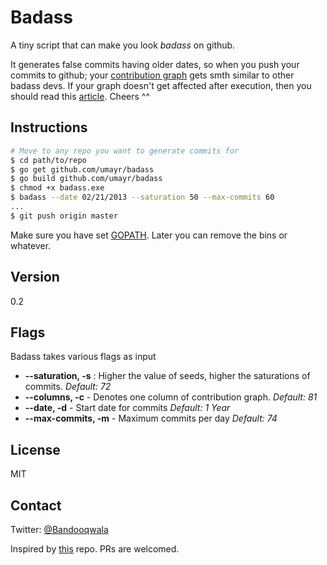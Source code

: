 
Badass
=======

A tiny script that can make you look *badass* on github. 

It generates false commits having older dates, so when you push your commits to github; your [contribution graph](https://help.github.com/articles/viewing-contributions-on-your-profile-page#contributions-calendar) gets smth similar to other badass devs. If your graph doesn't get affected after execution, then you should read this [article](https://help.github.com/articles/why-are-my-contributions-not-showing-up-on-my-profile). Cheers ^^


Instructions
----

```sh
# Move to any repo you want to generate commits for
$ cd path/to/repo
$ go get github.com/umayr/badass
$ go build github.com/umayr/badass
$ chmod +x badass.exe
$ badass --date 02/21/2013 --saturation 50 --max-commits 60
...
$ git push origin master

```

Make sure you have set [GOPATH](https://code.google.com/p/go-wiki/wiki/GOPATH). Later you can remove the bins or whatever.


Version
----

0.2

Flags
-----

Badass takes various flags as input

* **--saturation, -s** : Higher the value of seeds, higher the saturations of commits. *Default: 72*
* **--columns, -c** - Denotes one column of contribution graph. *Default: 81*
* **--date, -d** - Start date for commits *Default: 1 Year*
* **--max-commits, -m** - Maximum commits per day *Default: 74*


License
----

MIT

Contact
-----

Twitter: [@Bandooqwala](https://twitter.com/Bandooqwala)


Inspired by [this](https://github.com/bd808/profile-life) repo. PRs are welcomed.
